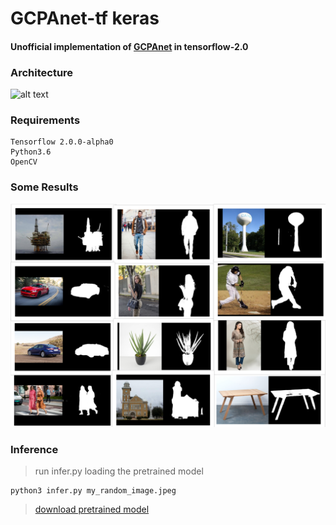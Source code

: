 # GCPAnet-tf keras
#### Unofficial implementation of [GCPAnet](https://github.com/JosephChenHub/GCPANet/blob/master/GCPANet.pdf) in tensorflow-2.0

### Architecture
![alt text](https://github.com/JosephChenHub/GCPANet/blob/master/figures/main.png)

### Requirements
```
Tensorflow 2.0.0-alpha0
Python3.6
OpenCV
```
### Some Results
![alt_text](https://github.com/anish9/GCPANet-tensorflow/blob/master/results.png)

### Inference
> run infer.py loading the pretrained model 
``` 
python3 infer.py my_random_image.jpeg
```
> [download pretrained model](https://drive.google.com/open?id=1s9cwxtlNM2dr9X5KGS4KEgA1Z_CQKgVM)
